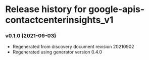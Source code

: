 # Release history for google-apis-contactcenterinsights_v1

### v0.1.0 (2021-09-03)

* Regenerated from discovery document revision 20210902
* Regenerated using generator version 0.4.0

